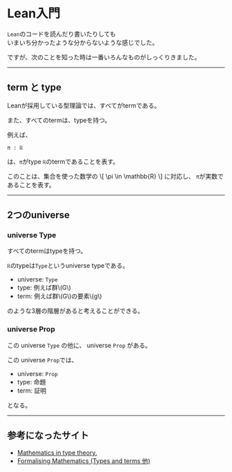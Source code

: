 # Lean入門

`Lean`のコードを読んだり書いたりしても\
いまいち分かったような分からないような感じでした。

ですが、次のことを知った時は一番いろんなものがしっくりきました。

----

## term と type

Leanが採用している型理論では、すべてがtermである。

また、すべてのtermは、typeを持つ。

  

例えば、

```lean
π : ℝ
```

は、`π`がtype `ℝ`のtermであることを表す。

このことは、集合を使った数学の
\\[ \pi \in \mathbb{R} \\]
に対応し、
`π`が実数であることを表す。

----

## 2つのuniverse

### universe Type

すべてのtermはtypeを持つ。

`ℝ`のtypeは`Type`というuniverse typeである。

- universe: `Type`
- type: 例えば群\\(G\\)
- term: 例えば群\\(G\\)の要素\\(g\\)

のような3層の階層があると考えることができる。

### universe Prop

この universe `Type` の他に、
universe `Prop` がある。

 この universe `Prop`では、

- universe: `Prop`
- type: 命題
- term: 証明

となる。

----

## 参考になったサイト

- [Mathematics in type theory.](https://xenaproject.wordpress.com/2020/06/20/mathematics-in-type-theory/)
- [Formalising Mathematics (Types and terms 他)](https://www.ma.imperial.ac.uk/~buzzard/xena/formalising-mathematics-2022/Part_B/typesandterms.html)
